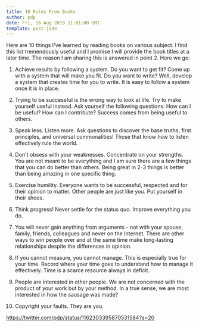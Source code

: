 ```yaml
---
title: 10 Rules From Books
author: pdp
date: Fri, 16 Aug 2019 11:01:00 GMT
template: post.jade
---
```


Here are 10 things I've learned by reading books on various subject. I find this list tremendously useful and I promise I will provide the book titles at a later time. The reason I am sharing this is answered in point 2. Here we go:

1. Achieve results by following a system. Do you want to get fit? Come up with a system that will make you fit. Do you want to write? Well, develop a system that creates time for you to write. It is easy to follow a system once it is in place.

2. Trying to be successful is the wrong way to look at life. Try to make yourself useful instead. Ask yourself the following questions: How can I be useful? How can I contribute? Success comes from being useful to others.

3. Speak less. Listen more. Ask questions to discover the base truths, first principles, and universal commonalities! Those that know how to listen effectively rule the world.

4. Don't obsess with your weaknesses. Concentrate on your strengths. You are not meant to be everything and I am sure there are a few things that you can do better than others. Being great in 2-3 things is better than being amazing in one specific thing.

5. Exercise humility. Everyone wants to be successful, respected and for their opinion to matter. Other people are just like you. Put yourself in their shoes.

6. Think progress! Never settle for the status quo. Improve everything you do.

7. You will never gain anything from arguments - not with your spouse, family, friends, colleagues and never on the Internet. There are other ways to win people over and at the same time make long-lasting relationships despite the differences in opinion.

8. If you cannot measure, you cannot manage. This is especially true for your time. Record where your time goes to understand how to manage it effectively. Time is a scarce resource always in deficit.

9. People are interested in other people. We are not concerned with the product of your work but by your method. In a true sense, we are most interested in how the sausage was made?

10. Copyright your faults. They are you.

https://twitter.com/pdp/status/1162303395870531584?s=20
